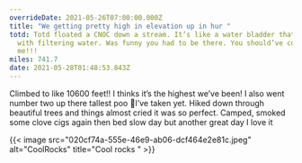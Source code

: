 ```yaml
---
overrideDate: 2021-05-26T07:00:00.000Z
title: "We getting pretty high in elevation up in hur "
totd: Totd floated a CNOC down a stream. It’s like a water bladder that helps
  with filtering water. Was funny you had to be there. You should’ve come with
  me!!!
miles: 741.7
date: 2021-05-28T01:48:53.843Z
---
```

Climbed to like 10600 feet!! I thinks it’s the highest we’ve been! I also went number two up there tallest poo 💩I’ve taken yet. Hiked down through beautiful trees and things almost cried it was so perfect. Camped, smoked some clove cigs again then bed slow day but another great day I love it



{{< image src="020cf74a-555e-46e9-ab06-dcf464e2e81c.jpeg" alt="CoolRocks" title="Cool rocks " >}}